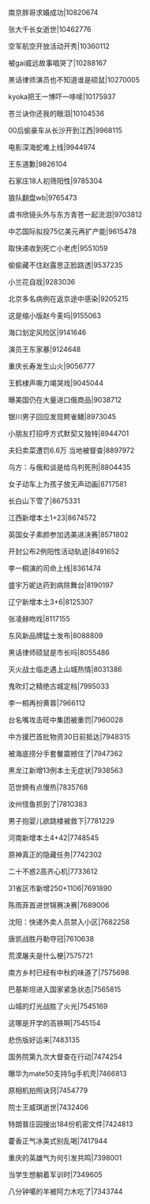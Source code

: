 南京胖哥求婚成功|10820674

张大千长女逝世|10462776

空军航空开放活动开秀|10360112

被gai威远故事唱哭了|10288167

黑话律师演员也不知道谁是硕鼠|10270005

kyoka把王一博吓一哆嗦|10175937

苍兰诀你还我的眼泪|10104536

00后偷豪车从长沙开到江西|9968115

电影深海蛇难上线|9944974

王东道歉|9826104

石家庄18人初筛阳性|9785304

狼队翻盘wb|9765473

虞书欣镜头外与东方青苍一起流泪|9703812

中芯国际拟投75亿美元再扩产能|9615478

取快递收到死亡小老虎|9551059

偷偷藏不住赵露思正脸路透|9537235

小兰花自戕|9283036

北京多名病例在返京途中感染|9205215

这是缩小版赵今麦吗|9155063

海口划定风险区|9141646

演员王东家暴|9124648

重庆长寿发生山火|9056777

王鹤棣声嘶力竭哭戏|9045044

曝美国仍在大量进口俄商品|9038712

银川男子回应发现鳄雀鳝|8973045

小朋友打招呼方式默契又独特|8944701

夫妇卖菜遭罚6.6万 当地被督查|8897972

乌方：与俄和谈是给乌判死刑|8804435

女子动车上为孩子放无声动画|8717581

长白山下雪了|8675331

江西新增本土1+23|8674572

英国女子素颜参加选美进决赛|8571802

开封公布2例阳性活动轨迹|8491652

李一桐演的司命上线|8361474

盛宇万妮达药到病除舞台|8190197

辽宁新增本土3+6|8125307

张凌赫吻戏|8117155

东风新品牌猛士发布|8088809

黑话律师硕鼠是市长吗|8055486

灭火战士临走遇上山城热情|8031386

鬼吹灯之精绝古城定档|7995033

李一桐再扮黄蓉|7966112

台名嘴攻击旺中集团被重罚|7960028

中方援巴首批物资30日前抵达|7948315

被海底捞分手套餐震撼住了|7947362

黑龙江新增13例本土无症状|7938563

范世錡有点慢热|7835768

汝州怪鱼抓到了|7810383

男子抱婴儿欲跳楼被救下|7781229

河南新增本土4+42|7748545

原神真正的隐藏任务|7742302

二十不惑2高齐心机|7733612

31省区市新增250+1106|7691890

陈雨菲首进世锦赛决赛|7689006

沈阳：快递外卖人员禁入小区|7682258

唐凯战胜丹勒夺冠|7610638

荒漠屠夫是什么梗|7575721

南方乡村已经有中秋的味道了|7575698

巴基斯坦进入国家紧急状态|7565815

山城的灯光战胜了火光|7545169

这哪是开学的高铁啊|7545154

悲伤版好运来|7483135

国务院第九次大督查在行动|7474254

曝华为mate50支持5g手机壳|7466813

原相机拍照诀窍|7454779

院士王威琪逝世|7432406

特朗普庄园搜出184份机密文件|7424813

藿香正气冰美式别乱喝|7417944

重庆的英雄气为何引发共鸣|7398001

当学生想躺着军训时|7349605

八分钟噶的羊被阿力木吃了|7343744

